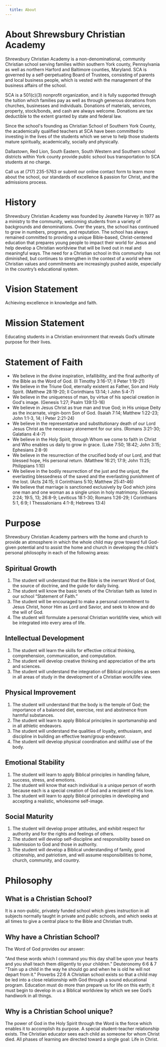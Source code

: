```yaml
---
  title: About
---
```


<slideshow-Slideshow :dir="$withBase('/assets/img/')" :images="['first-grade-classroom-teacher.jpg','second-grade-paperwork.jpg','fifth-grade-boy-in-class.jpg']" />

# About Shrewsbury Christian Academy
Shrewsbury Christian Academy is a non-denominational, community Christian school serving families within southern York county, Pennsylvania as well as northern Harford and Baltimore counties, Maryland. SCA is governed by a self-perpetuating Board of Trustees, consisting of parents and local business people, which is vested with the management of the business affairs of the school.

SCA is a 501(c)(3) nonprofit organization, and it is fully supported through the tuition which families pay as well as through generous donations from churches, businesses and individuals. Donations of materials, services, property, stock/bonds, and cash are always welcome. Donations are tax deductible to the extent granted by state and federal law.

Since the school's founding as Christian School of Southern York County, the academically qualified teachers at SCA have been committed to investing in the lives of the students which we serve to help those students mature spiritually, academically, socially and physically.

Dallastown, Red Lion, South Eastern, South Western and Southern school districts within York county provide public school bus transportation to SCA students at no charge.

Call us at (717) 235-5763 or submit our online contact form to learn more about the school, our standards of excellence & passion for Christ, and the admissions process.

# History
Shrewsbury Christian Academy was founded by Jeanette Harvey in 1977 as a ministry to the community, welcoming students from a variety of backgrounds and denominations. Over the years, the school has continued to grow in numbers, programs, and reputation. The school has always remained committed to providing a unique Bible-based, Christ-centered education that prepares young people to impact their world for Jesus and help develop a Christian worldview that will be lived out in real and meaningful ways. The need for a Christian school in this community has not diminished, but continues to strengthen in the context of a world where Christian values and commitments are increasingly pushed aside, especially in the country’s educational system.

# Vision Statement
Achieving excellence in knowledge and faith.

# Mission Statement
Educating students in a Christian environment that reveals God’s ultimate purpose for their lives.

# Statement of Faith

* We believe in the divine inspiration, infallibility, and the final authority of the Bible as the Word of God. (II Timothy 3:16-17; II Peter 1:19-21)
* We believe in the Triune God, eternally existent as Father, Son and Holy Spirit. (Matthew 28:19-20; II Corinthians 13:14; I John 5:4-7)
* We believe in the uniqueness of man, by virtue of his special creation in God's image. (Genesis 1:27; Psalm 139:13-16)
* We believe in Jesus Christ as true man and true God; in His unique Deity as the incarnate, virgin-born Son of God. (Isaiah 7:14; Matthew 1:22-23; John 1:1-3, 14; I Peter 2:21-24)
* We believe in the representative and substitutionary death of our Lord Jesus Christ as the necessary atonement for our sins. (Romans 3:21-30; Galatians 4:4-7)
* We believe in the Holy Spirit, through Whom we come to faith in Christ and Who enables us daily to grow in grace. (Luke 7:50; 18:42; John 3:15; Ephesians 2:8-9)
* We believe in the resurrection of the crucified body of our Lord, and that blessed hope, His personal return. (Matthew 16:21; 17:9; John 11:25; Philippians 1:10)
* We believe in the bodily resurrection of the just and the unjust, the everlasting blessedness of the saved and the everlasting punishment of the lost. (Acts 24:15; II Corinthians 5:10; Matthew 25:41-46)
* We believe that marriage is sanctioned exclusively by God which joins one man and one woman as a single union in holy matrimony. (Genesis 2:24; 19:5, 13; 26:8-9; Leviticus 18:1-30; Romans 1:26-29; I Corinthians 5:1, 6:9; I Thessalonians 4:1-8; Hebrews 13:4)

# Purpose
Shrewsbury Christian Academy partners with the home and church to provide an atmosphere in which the whole child may grow toward full God-given potential and to assist the home and church in developing the child's personal philosophy in each of the following areas:

## Spiritual Growth <Badge text="2 Tim. 3:16-17" /><Badge text="Rom. 3:23" /><Badge text="Rom. 6:23" /><Badge text="Acts 17:31" /><Badge text="John 3:3" />

1. The student will understand that the Bible is the inerrant Word of God, the source of doctrine, and the guide for daily living.
2. The student will know the basic tenets of the Christian faith as listed in our school “Statement of Faith.”
3. The student will be encouraged to make a personal commitment to Jesus Christ, honor Him as Lord and Savior, and seek to know and do the will of God.
4. The student will formulate a personal Christian world/life view, which will be integrated into every area of life.


## Intellectual Development <Badge text="I Cor. 11:7" /><Badge text="2 Tim. 2:15" /><Badge text="Luke 2:52" /><Badge text="Deut. 6:4-9" />

1. The student will learn the skills for effective critical thinking, comprehension, communication, and computation.
2. The student will develop creative thinking and appreciation of the arts and sciences.
3. The student will understand the integration of Biblical principles as seen in all areas of study in the development of a Christian work/life view.


## Physical Improvement <Badge text="I Cor. 6:19" /><Badge text="I Tim. 4:8" /><Badge text="Prov. 4:20-22" /><Badge text="John 9:1-3" />

1. The student will understand that the body is the temple of God; the importance of a balanced diet, exercise, rest and abstinence from harmful substances.
2. The student will learn to apply Biblical principles in sportsmanship and in all athletic endeavors.
3. The student will understand the qualities of loyalty, enthusiasm, and discipline in building an effective team/group endeavor.
4. The student will develop physical coordination and skillful use of the body.


## Emotional Stability <Badge text="Col. 4:5" /><Badge text="Gal. 5:22-23" />

1. The student will learn to apply Biblical principles in handling failure, success, stress, and emotions.
2. The student will know that each individual is a unique person of worth because each is a special creation of God and a recipient of His love.
3. The student will learn to apply Biblical principles in developing and accepting a realistic, wholesome self-image.


## Social Maturity <Badge text="Matt. 5:13-16" /><Badge text="Psalm 133:1-3" /><Badge text="I John 1:7" />

1. The student will develop proper attitudes, and exhibit respect for authority and for the rights and feelings of others.
2. The student will develop self-discipline and responsibility based on submission to God and those in authority.
3. The student will develop a Biblical understanding of family, good citizenship, and patriotism, and will assume responsibilities to home, church, community, and country.

# Philosophy
## What is a Christian School?

It is a non-public, privately funded school which gives instruction in all subjects normally taught in private and public schools, and which seeks at all times to give a central place to the Bible and Christian truth.

## Why have a Christian School?

The Word of God provides our answer:

"And these words which I command you this day shall be upon your hearts and you shall teach them diligently to your children." Deuteronomy 6:6 & 7
"Train up a child in the way he should go and when he is old he will not depart from it." Proverbs 22:6
A Christian school exists so that a child may be led into a close relationship with God through a sound educational program. Education must do more than prepare us for life on this earth; it must begin to develop in us a Biblical worldview by which we see God’s handiwork in all things.

## Why is a Christian School unique?

The power of God in the Holy Spirit through the Word is the force which enables it to accomplish its purpose.
A special student-teacher relationship exists. The Christian educator sees each child as someone for whom Christ died.
All phases of learning are directed toward a single goal: Life in Christ.
